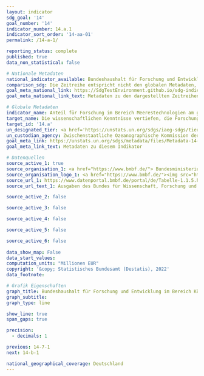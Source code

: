 ```yaml
---
layout: indicator    
sdg_goal: '14'    
goal_number: '14'    
indicator_number: 14.a.1    
indicator_sort_order: '14-aa-01'    
permalink: /14-a-1/    

reporting_status: complete    
published: true    
data_non_statistical: false    

# Nationale Metadaten    
national_indicator_available: Bundeshaushalt für Forschung und Entwicklung im Bereich Küsten-, Ozean- und Polarforschung, Geowissenschaft    
comparison_sdg: Die Zeitreihe entspricht nicht den globalen Metadaten, bietet aber zusätzliche Informationen.    
goal_meta_national_link: https://SdgTestEnvironment.github.io/sdg-indicators/public/Meta/14.a.1.pdf
goal_meta_national_link_text: Metadaten zu den dargestellten Zeitreihen    

# Globale Metadaten    
indicator_name: Anteil für Forschung im Bereich Meerestechnologien am gesamten Forschungsetat    
target_name: Die wissenschaftlichen Kenntnisse vertiefen, die Forschungskapazitäten ausbauen und Meerestechnologien weitergeben, unter Berücksichtigung der Kriterien und Leitlinien der Zwischenstaatlichen Ozeanographischen Kommission für die Weitergabe von Meerestechnologie, um die Gesundheit der Ozeane zu verbessern und den Beitrag der biologischen Vielfalt der Meere zur Entwicklung der Entwicklungsländer, insbesondere der kleinen Inselentwicklungsländer und der am wenigsten entwickelten Länder, zu verstärken    
target_id: '14.a'    
un_designated_tier: <a href='https://unstats.un.org/sdgs/iaeg-sdgs/tier-classification/' title='Klicken Sie hier um weitere Informationen zur UN-Tier-Klassifikation zu erhalten.'  target='_blank'>Tier II</a>    
un_custodian_agency: Zwischenstaatliche Ozeanographische Kommission der UNESCO (IOC-UNESCO)    
goal_meta_link: https://unstats.un.org/sdgs/metadata/files/Metadata-14-0a-01.pdf    
goal_meta_link_text: Metadaten zu diesem Indikator        

# Datenquellen
source_active_1: true
source_organisation_1: <a href="https://www.bmbf.de/"> Bundesministerium für Bildung und Forschung (BMBF) </a>
source_organisation_logo_1: <a href="https://www.bmbf.de/"><img src="https://g205sdgs.github.io/sdg-indicators/public/OrgImgDe/bmbf.png" alt="Logo bmbf" style="height:60px; width:148px"/></a>
source_url_1: https://www.datenportal.bmbf.de/portal/de/Tabelle-1.1.5.html
source_url_text_1: Ausgaben des Bundes für Wissenschaft, Forschung und Entwicklung nach Förderbereichen und Förderschwerpunkten

source_active_2: false

source_active_3: false

source_active_4: false

source_active_5: false

source_active_6: false
    
data_show_map: False    
data_start_values:     
computation_units: "Millionen EUR"    
copyright: '&copy; Statistisches Bundesamt (Destatis), 2022'    
data_footnote:     

# Grafik Eigenschaften    
graph_title: Bundeshaushalt für Forschung und Entwicklung im Bereich Küsten-, Ozean- und Polarforschung, Geowissenschaft
graph_subtitle:     
graph_type: line    

show_line: true
span_gaps: true

precision:
  - decimals: 1    

previous: 14-7-1    
next: 14-b-1    

national_geographical_coverage: Deutschland    
---
```


<span></span>